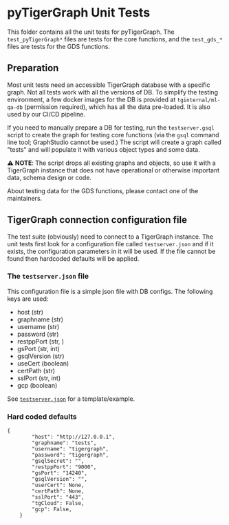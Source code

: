 # pyTigerGraph Unit Tests

This folder contains all the unit tests for pyTigerGraph. The `test_pyTigerGraph*` files are tests for the core functions, and the `test_gds_*` files are tests for the GDS functions.

## Preparation

Most unit tests need an accessible TigerGraph database with a specific graph. Not all tests work with all the versions of DB. To simplify the testing environment, a few docker images for the DB is provided at `tginternal/ml-qa-db` (permission required), which has all the data pre-loaded. It is also used by our CI/CD pipeline.

If you need to manually prepare a DB for testing, run the `testserver.gsql` script to create the graph for testing core functions (via the `gsql` command line tool; GraphStudio cannot be used.) The script will create a graph called "tests" and will populate it with various object types and some data.

⚠️ **NOTE**: The script drops all existing graphs and objects, so use it with a TigerGraph instance
that does not have operational or otherwise important data, schema design or code.

About testing data for the GDS functions, please contact one of the maintainers. 

## TigerGraph connection configuration file

The test suite (obviously) need to connect to a TigerGraph instance. The unit tests first look for
a configuration file called `testserver.json` and if it exists, the configuration parameters in it
will be used. If the file cannot be found then hardcoded defaults will be applied.

### The `testserver.json` file
This configuration file is a simple json file with DB configs.
The following keys are used:
* host (str)
* graphname (str)
* username (str)
* password (str)
* restppPort (str, )
* gsPort (str, int)
* gsqlVersion (str)
* useCert (boolean)
* certPath (str)
* sslPort (str, int)
* gcp (boolean)

See [`testserver.json`](testserver.json) for a template/example.

### Hard coded defaults
```
{
        "host": "http://127.0.0.1",
        "graphname": "tests",
        "username": "tigergraph",
        "password": "tigergraph",
        "gsqlSecret": "",
        "restppPort": "9000",
        "gsPort": "14240",
        "gsqlVersion": "",
        "userCert": None,
        "certPath": None,
        "sslPort": "443",
        "tgCloud": False,
        "gcp": False,
    }
```
